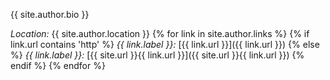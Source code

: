 {{ site.author.bio }}

_Location:_ {{ site.author.location }}
{% for link in site.author.links %}
{% if link.url contains 'http' %}
_{{ link.label }}:_ [{{ link.url }}]({{ link.url }})
{% else %}
_{{ link.label }}:_ [{{ site.url }}{{ link.url }}]({{ site.url }}{{ link.url }})
{% endif %}
{% endfor %}
